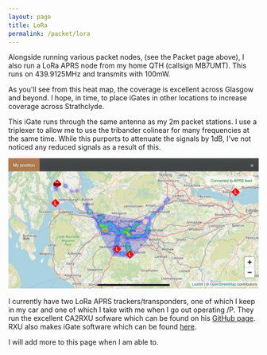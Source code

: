 ```yaml
---
layout: page
title: LoRa
permalink: /packet/lora
---
```

Alongside running various packet nodes, (see the Packet page above), I also run a LoRa APRS node from my home QTH (callsign MB7UMT). This runs on 439.9125MHz and transmits with 100mW.

As you'll see from this heat map, the coverage is excellent across Glasgow and beyond. I hope, in time, to place iGates in other locations to increase coverage across Strathclyde.

This iGate runs through the same antenna as my 2m packet stations. I use a triplexer to allow me to use the tribander colinear for many frequencies at the same time. While this purports to attenuate the signals by 1dB, I've not noticed any reduced signals as a result of this.

![Heat map for LoRa](/images/lora.jpg)

I currently have two LoRa APRS trackers/transponders, one of which I keep in my car and one of which I take with me when I go out operating /P. They run the excellent CA2RXU sofware which can be found on his [GitHub page](https://github.com/richonguzman/LoRa_APRS_Tracker). RXU also makes iGate software which can be found [here](https://github.com/richonguzman/LoRa_APRS_iGate).

I will add more to this page when I am able to.
